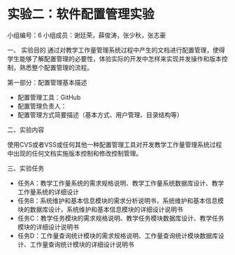 # 实验二：软件配置管理实验

小组编号：6
小组成员：谢廷荣，薛俊涛，张少秋，张志豪

一、	实验目的
   通过对教学工作量管理系统过程中产生的文档进行配置管理，使得学生能够了解配置管理的必要性，体验实际的开发中怎样来实现并发操作和版本控制，熟悉整个配置管理的流程。

第一部分：配置管理基本描述
- 配置管理工具：GitHub
- 配置管理负责人：
- 配置管理方式简要描述（基本方式、用户管理、目录结构等）

二、实验内容

使用CVS或者VSS或任何其他一种配置管理工具对开发教学工作量管理系统过程中出现的任何文档实施版本控制和修改控制管理。

三、实验任务
- 任务A：教学工作量系统的需求规格说明、教学工作量系统数据库设计、教学工作量系统的详细设计
- 任务B：系统维护和基本信息模块的需求分析说明书，系统维护和基本信息模块的数据库设计，系统维护和基本信息模块的详细设计说明书
- 任务C：教学任务模块的需求规格说明、教学任务模块数据库设计、教学任务模块的详细设计说明书
- 任务D：工作量查询统计模块的需求规格说明、工作量查询统计模块数据库设计、工作量查询统计模块的详细设计说明书
